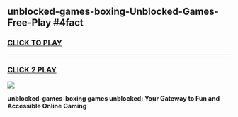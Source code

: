 
## unblocked-games-boxing-Unblocked-Games-Free-Play #4fact
<h3>
<a href="https://us.freeplayer.one?title=unblocked-games-boxing&ref=9M">CLICK TO PLAY</a></h3>
<hr>

<h3>
<a href="https://us.freeplayer.one?title=unblocked-games-boxing&ref=9M">CLICK 2 PLAY</a>
  
</h3>

<a href="https://us.freeplayer.one?title=unblocked-games-boxing&ref=9M"><img src="https://clearcache.store/games.png"></a>


**unblocked-games-boxing games unblocked: Your Gateway to Fun and Accessible Online Gaming**
